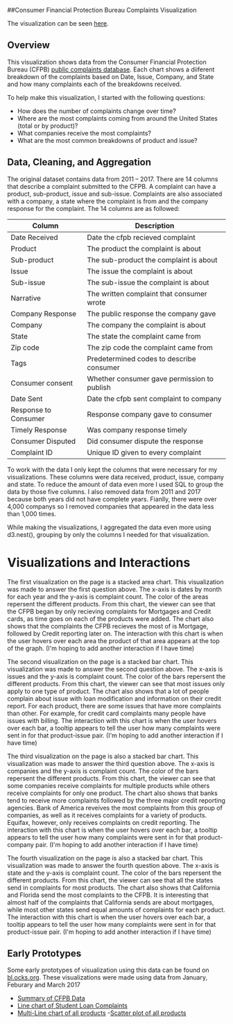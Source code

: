
##Consumer Financial Protection Bureau Complaints Visualization

The visualization can be seen [here](https://emilyw15.github.io/CFPB-Complaints/).

## Overview

This visualization shows data from the Consumer Financial Protection Bureau (CFPB) [public complaints database](https://catalog.data.gov/dataset/consumer-complaint-database). Each chart shows a diiferent breakdown of the complaints based on Date, Issue, Company, and State and how many complaints each of the breakdowns received. 

To help make this visualization, I started with the following questions:
- How does the number of complaints change over time?
- Where are the most complaints coming from around the United States (total or by product)?
- What companies receive the most complaints?
- What are the most common breakdowns of product and issue?

## Data, Cleaning, and Aggregation

The original dataset contains data from 2011 – 2017. There are 14 columns that describe a complaint submitted to the CFPB. A complaint can have a product, sub-product, issue and sub-issue. Complaints are also associated with a company, a state where the complaint is from and the company response for the complaint. 
The 14 columns are as followed:

| Column               | Description                                 |
| -------------------- | ------------------------------------------- |
| Date Received        | Date the cfpb recieved complaint            |
| Product              | The product the complaint is about          |
| Sub-product          | The sub-product the complaint is about      |
| Issue                | The issue the complaint is about            |
| Sub-issue            | The sub-issue the complaint is about        |
| Narrative            | The written complaint that consumer wrote   |
| Company Response     | The public response the company gave        |
| Company              | The company the complaint is about          |
| State                | The state the complaint came from           | 
| Zip code             | The zip code the complaint came from        |
| Tags                 | Predetermined codes to describe consumer    |
| Consumer consent     | Whether consumer gave permission to publish |
| Date Sent            | Date the cfpb sent complaint to company     |
| Response to Consumer | Response company gave to consumer           |
| Timely Response      | Was company response timely                 |
| Consumer Disputed    | Did consumer dispute the response           |
| Complaint ID         | Unique ID given to every complaint          |

To work with the data I only kept the columns that were necessary for my visualizations. These columns were data received, product, issue, company and state. To reduce the amount of data even more I used SQL to group the data by those five columns. I also removed data from 2011 and 2017 because both years did not have complete years. Fianlly, there were over 4,000 companys so I removed companies that appeared in the data less than 1,000 times. 

While making the visualizations, I aggregated the data even more using d3.nest(), grouping by only the columns I needed for that visualization. 

# Visualizations and Interactions

The first visualization on the page is a stacked area chart. This visualization was made to answer the first question above. The x-axis is dates by month for each year and the y-axis is complaint count. The color of the areas repersent the different products. From this chart, the viewer can see that the CFPB began by only recieving complaints for Mortgages and Credit cards, as time goes on each of the products were added. The chart also shows that the complaints the CFPB recieves the most of is Mortgage, followed by Credit reporting later on. The interaction with this chart is when the user hovers over each area the product of that area appears at the top of the graph. (I'm hoping to add another interaction if I have time)  

The second visualization on the page is a stacked bar chart. This visualization was made to answer the second question above. The x-axis is issues and the y-axis is complaint count. The color of the bars repersent the different products. From this chart, the viewer can see that most issues only apply to one type of product. The chart also shows that a lot of people complain about issue with loan modification and information on their credit report. For each product, there are some issues that have more complaints than other. For example, for credit card complaints many people have issues with billing. The interaction with this chart is when the user hovers over each bar, a tooltip appears to tell the user how many complaints were sent in for that product-issue pair. (I'm hoping to add another interaction if I have time) 

The third visualization on the page is also a stacked bar chart. This visualization was made to answer the third question above. The x-axis is companies and the y-axis is complaint count. The color of the bars repersent the different products. From this chart, the viewer can see that some companies receive complaints for multiple products while others receive complaints for only one product. The chart also shows that banks tend to receive more complaints followed by the three major credit reporting agencies. Bank of America reveives the most complaints from this group of companies, as well as it receives complaints for a variety of products. Equifax, however, only receives complaints on credit reporting. The interaction with this chart is when the user hovers over each bar, a tooltip appears to tell the user how many complaints were sent in for that product-company pair. (I'm hoping to add another interaction if I have time)

The fourth visualization on the page is also a stacked bar chart. This visualization was made to answer the fourth question above. The x-axis is state and the y-axis is complaint count. The color of the bars repersent the different products. From this chart, the viewer can see that all the states send in complaints for most products. The chart also shows that California and Florida send the most complaints to the CFPB. It is interesting that almost half of the complaints that California sends are about mortgages, while most other states send equal amounts of complaints for each product. The interaction with this chart is when the user hovers over each bar, a tooltip appears to tell the user how many complaints were sent in for that product-issue pair. (I'm hoping to add another interaction if I have time)  

## Early Prototypes

Some early prototypes of visualization using this data can be found on [bl.ocks.org](https://bl.ocks.org/emilyw15). These visualizations were made using data from January, Feburary and March 2017

- [Summary of CFPB Data](https://bl.ocks.org/emilyw15/553e8acc8bccf2a4237a3e977e70568d)
- [Line chart of Student Loan Complaints](https://bl.ocks.org/emilyw15/b8fe8d2b0c9ae26f8d7fd4758a780737)
- [Multi-Line chart of all products](https://bl.ocks.org/emilyw15/a3f1d922d616a9a5f88c3c71af1408d2)
-[Scatter plot of all products](https://bl.ocks.org/emilyw15/4fe109b3c8eebc1996bcae158b7aab89)